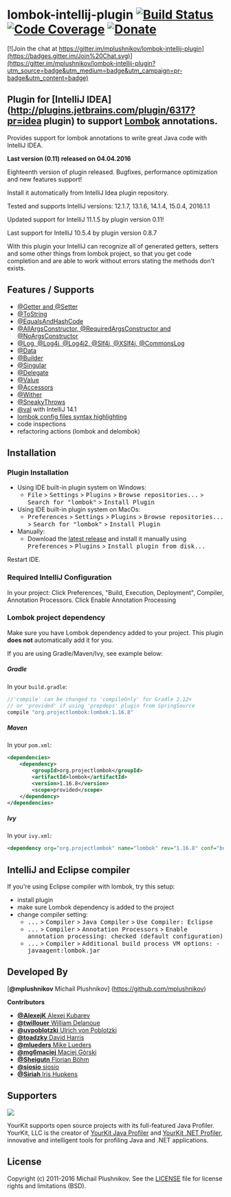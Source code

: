 lombok-intellij-plugin [![Build Status](https://travis-ci.org/mplushnikov/lombok-intellij-plugin.svg?branch=master)](https://travis-ci.org/mplushnikov/lombok-intellij-plugin) [![Code Coverage](https://img.shields.io/codecov/c/github/mplushnikov/lombok-intellij-plugin/master.svg)](https://codecov.io/github/mplushnikov/lombok-intellij-plugin?branch=master) [![Donate](https://www.paypal.com/en_US/i/btn/btn_donateCC_LG.gif)](https://www.paypal.com/cgi-bin/webscr?cmd=_s-xclick&hosted_button_id=3F9HXD7A2SMCN)
======================

[![Join the chat at https://gitter.im/mplushnikov/lombok-intellij-plugin](https://badges.gitter.im/Join%20Chat.svg)](https://gitter.im/mplushnikov/lombok-intellij-plugin?utm_source=badge&utm_medium=badge&utm_campaign=pr-badge&utm_content=badge)

## Plugin for [IntelliJ IDEA](http://plugins.jetbrains.com/plugin/6317?pr=idea plugin) to support [Lombok](https://projectlombok.org) annotations. ##

Provides support for lombok annotations to write great Java code with IntelliJ IDEA.

**Last version (0.11) released on 04.04.2016**

Eighteenth version of plugin released. Bugfixes, performance optimization and new features support!

Install it automatically from IntelliJ Idea plugin repository.

Tested and supports IntelliJ versions: 12.1.7, 13.1.6, 14.1.4, 15.0.4, 2016.1.1  

Updated support for IntelliJ 11.1.5 by plugin version 0.11!

Last support for IntelliJ 10.5.4 by plugin version 0.8.7

With this plugin your IntelliJ can recognize all of generated getters, setters and some other things from lombok project, so that you get code completion and are able to work without errors stating the methods don't exists.


Features / Supports
--------
- [@Getter and @Setter](http://projectlombok.org/features/GetterSetter.html)
- [@ToString](http://projectlombok.org/features/ToString.html)
- [@EqualsAndHashCode](http://projectlombok.org/features/EqualsAndHashCode.html)
- [@AllArgsConstructor, @RequiredArgsConstructor and @NoArgsConstructor](http://projectlombok.org/features/Constructor.html)
- [@Log, @Log4j, @Log4j2, @Slf4j, @XSlf4j, @CommonsLog](http://projectlombok.org/features/Log.html)
- [@Data](http://projectlombok.org/features/Data.html)
- [@Builder](https://projectlombok.org/features/Builder.html)
- [@Singular](https://projectlombok.org/features/Builder.html#singular)
- [@Delegate](http://projectlombok.org/features/Delegate.html)
- [@Value](http://projectlombok.org/features/Value.html)
- [@Accessors](http://projectlombok.org/features/experimental/Accessors.html)
- [@Wither](http://projectlombok.org/features/experimental/Wither.html)
- [@SneakyThrows](http://projectlombok.org/features/SneakyThrows.html)
- [@val](http://projectlombok.org/features/val.html) with IntelliJ 14.1
- [lombok config files syntax highlighting](https://projectlombok.org/features/configuration.html)
- code inspections
- refactoring actions (lombok and delombok)

Installation
------------
### Plugin Installation
- Using IDE built-in plugin system on Windows:
  - <kbd>File</kbd> > <kbd>Settings</kbd> > <kbd>Plugins</kbd> > <kbd>Browse repositories...</kbd> > <kbd>Search for "lombok"</kbd> > <kbd>Install Plugin</kbd>
- Using IDE built-in plugin system on MacOs:
  - <kbd>Preferences</kbd> > <kbd>Settings</kbd> > <kbd>Plugins</kbd> > <kbd>Browse repositories...</kbd> > <kbd>Search for "lombok"</kbd> > <kbd>Install Plugin</kbd>
- Manually:
  - Download the [latest release](https://github.com/mplushnikov/lombok-intellij-plugin/releases/latest) and install it manually using <kbd>Preferences</kbd> > <kbd>Plugins</kbd> > <kbd>Install plugin from disk...</kbd>
  
Restart IDE.

### Required IntelliJ Configuration
In your project: Click Preferences, "Build, Execution, Deployment", Compiler, Annotation Processors. Click Enable Annotation Processing

### Lombok project dependency
Make sure you have Lombok dependency added to your project. This plugin **does not** automatically add it for you.

If you are using Gradle/Maven/Ivy, see example below:

##### Gradle
In your `build.gradle`:
```groovy
//'compile' can be changed to 'compileOnly' for Gradle 2.12+
// or 'provided' if using 'propdeps' plugin from SpringSource
compile "org.projectlombok:lombok:1.16.8"
```

##### Maven
In your `pom.xml`:
```xml
<dependencies>
	<dependency>
		<groupId>org.projectlombok</groupId>
		<artifactId>lombok</artifactId>
		<version>1.16.8</version>
		<scope>provided</scope>
	</dependency>
</dependencies>
```

##### Ivy
In your `ivy.xml`:
```xml
<dependency org="org.projectlombok" name="lombok" rev="1.16.8" conf="build" />
```

IntelliJ and Eclipse compiler
-----------------------------
If you're using Eclipse compiler with lombok, try this setup:
- install plugin
- make sure Lombok dependency is added to the project
- change compiler setting:
  - <kbd>...</kbd> > <kbd>Compiler</kbd> > <kbd>Java Compiler</kbd> > <kbd>Use Compiler: Eclipse</kbd>
  - <kbd>...</kbd> > <kbd>Compiler</kbd> > <kbd>Annotation Processors</kbd> > <kbd>Enable annotation processing: checked (default configuration)</kbd>
  - <kbd>...</kbd> > <kbd>Compiler</kbd> > <kbd>Additional build process VM options: -javaagent:lombok.jar</kbd>

Developed By
------------
[**@mplushnikov** Michail Plushnikov] (https://github.com/mplushnikov)

**Contributors**
- [**@AlexejK** Alexej Kubarev](https://github.com/AlexejK)
- [**@twillouer** William Delanoue](https://github.com/twillouer)
- [**@uvpoblotzki** Ulrich von Poblotzki](https://github.com/uvpoblotzki)
- [**@toadzky** David Harris](https://github.com/toadzky)
- [**@mlueders** Mike Lueders](https://github.com/mlueders)
- [**@mg6maciej** Maciej Górski](https://github.com/mg6maciej)
- [**@Sheigutn** Florian Böhm](https://github.com/Sheigutn)
- [**@siosio** siosio](https://github.com/siosio)
- [**@Siriah** Iris Hupkens](https://github.com/Siriah)

Supporters
--------
[<img src="https://www.yourkit.com/images/yklogo.png" />](https://www.yourkit.com/)

YourKit supports open source projects with its full-featured Java Profiler.
YourKit, LLC is the creator of [YourKit Java Profiler](https://www.yourkit.com/java/profiler/index.jsp) and [YourKit .NET Profiler](https://www.yourkit.com/.net/profiler/index.jsp), innovative and intelligent tools for profiling Java and .NET applications.


License
-------
Copyright (c) 2011-2016 Michail Plushnikov. See the [LICENSE](./LICENSE) file for license rights and limitations (BSD).
